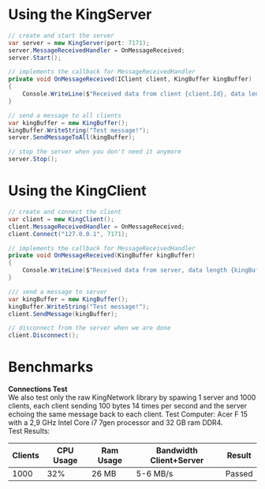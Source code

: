 # Using the KingServer
```C#
// create and start the server
var server = new KingServer(port: 7171);
server.MessageReceivedHandler = OnMessageReceived;
server.Start();

// implements the callback for MessageReceivedHandler
private void OnMessageReceived(IClient client, KingBuffer kingBuffer)
{
    Console.WriteLine($"Received data from client {client.Id}, data length {kingBuffer.Length()}");
}

// send a message to all clients
var kingBuffer = new KingBuffer();
kingBuffer.WriteString("Test message!");
server.SendMessageToAll(kingBuffer);

// stop the server when you don't need it anymore
server.Stop();
```

# Using the KingClient
```C#
// create and connect the client
var client = new KingClient();
client.MessageReceivedHandler = OnMessageReceived;
client.Connect("127.0.0.1", 7171);

// implements the callback for MessageReceivedHandler
private void OnMessageReceived(KingBuffer kingBuffer)
{
    Console.WriteLine($"Received data from server, data length {kingBuffer.Length()}");
}

/// send a message to server
var kingBuffer = new KingBuffer();
kingBuffer.WriteString("Test message!");
client.SendMessage(kingBuffer);

// disconnect from the server when we are done
client.Disconnect();
```

# Benchmarks

**Connections Test**<br/>
We also test only the raw KingNetwork library by spawing 1 server and 1000 clients, each client sending 100 bytes 14 times per second and the server echoing the same message back to each client.
Test Computer: Acer F 15 with a 2,9 GHz Intel Core i7 7gen processor and 32 GB ram DDR4.<br/>
Test Results:<br/>

| Clients | CPU Usage | Ram Usage | Bandwidth Client+Server  | Result |
| ------- | ----------| --------- | ------------------------ | ------ |
|  1000   |       32% |     26 MB |         5-6 MB/s         | Passed |

